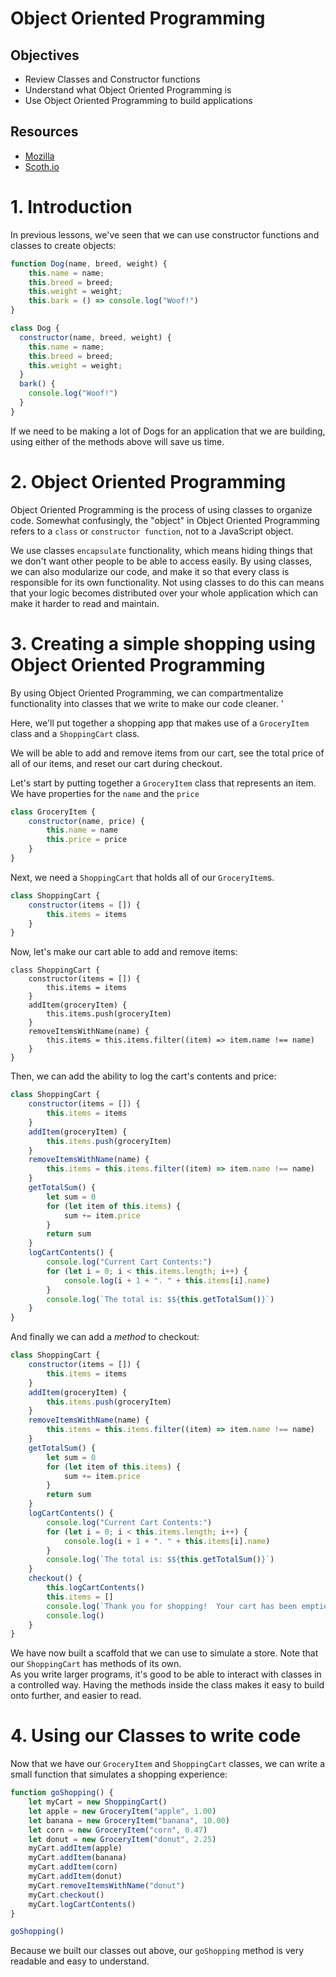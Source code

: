# Object Oriented Programming

## Objectives

- Review Classes and Constructor functions
- Understand what Object Oriented Programming is
- Use Object Oriented Programming to build applications

## Resources
- [Mozilla](https://developer.mozilla.org/en-US/docs/Learn/JavaScript/Objects/Object-oriented_JS)
- [Scoth.io](https://scotch.io/tutorials/object-oriented-programming-in-javascript)

# 1. Introduction

In previous lessons, we've seen that we can use constructor functions and classes to create objects:

```js
function Dog(name, breed, weight) {
    this.name = name;
    this.breed = breed;
    this.weight = weight;
    this.bark = () => console.log("Woof!")
}
```

```js
class Dog {
  constructor(name, breed, weight) {
    this.name = name;
    this.breed = breed;
    this.weight = weight;
  }
  bark() {
    console.log("Woof!")
  }
}
```

If we need to be making a lot of Dogs for an application that we are building, using either of the methods above will save us time.

# 2. Object Oriented Programming

Object Oriented Programming is the process of using classes to organize code.  Somewhat confusingly, the "object" in Object Oriented Programming refers to a `class` or `constructor function`, not to a JavaScript object.  

We use classes `encapsulate` functionality, which means hiding things that we don't want other people to be able to access easily.  By using classes, we can also modularize our code, and make it so that every class is responsible for its own functionality.  Not using classes to do this can means that your logic becomes distributed over your whole application which can make it harder to read and maintain.


# 3. Creating a simple shopping using Object Oriented Programming

By using Object Oriented Programming, we can compartmentalize functionality into classes that we write to make our code cleaner.  '

Here, we'll put together a shopping app that makes use of a `GroceryItem` class and a `ShoppingCart` class.

We will be able to add and remove items from our cart, see the total price of all of our items, and reset our cart during checkout.

Let's start by putting together a `GroceryItem` class that represents an item.  We have properties for the `name` and the `price`


```js
class GroceryItem {
    constructor(name, price) {
        this.name = name
        this.price = price
    }
}
```

Next, we need a `ShoppingCart` that holds all of our `GroceryItem`s.

```js
class ShoppingCart {
    constructor(items = []) {
        this.items = items
    }
}

```

Now, let's make our cart able to add and remove items:

```
class ShoppingCart {
    constructor(items = []) {
        this.items = items
    }
    addItem(groceryItem) {
        this.items.push(groceryItem)
    }
    removeItemsWithName(name) {
        this.items = this.items.filter((item) => item.name !== name)
    }
}
```

Then, we can add the ability to log the cart's contents and price:

```js
class ShoppingCart {
    constructor(items = []) {
        this.items = items
    }
    addItem(groceryItem) {
        this.items.push(groceryItem)
    }
    removeItemsWithName(name) {
        this.items = this.items.filter((item) => item.name !== name)
    }
    getTotalSum() {
        let sum = 0
        for (let item of this.items) {
            sum += item.price
        }
        return sum
    }
    logCartContents() {
        console.log("Current Cart Contents:")        
        for (let i = 0; i < this.items.length; i++) {
            console.log(i + 1 + ". " + this.items[i].name)
        }
        console.log(`The total is: $${this.getTotalSum()}`)
    }
}
```

And finally we can add a *method* to checkout:

```js
class ShoppingCart {
    constructor(items = []) {
        this.items = items
    }
    addItem(groceryItem) {
        this.items.push(groceryItem)
    }
    removeItemsWithName(name) {
        this.items = this.items.filter((item) => item.name !== name)
    }
    getTotalSum() {
        let sum = 0
        for (let item of this.items) {
            sum += item.price
        }
        return sum
    }
    logCartContents() {
        console.log("Current Cart Contents:")        
        for (let i = 0; i < this.items.length; i++) {
            console.log(i + 1 + ". " + this.items[i].name)
        }
        console.log(`The total is: $${this.getTotalSum()}`)
    }
    checkout() {
        this.logCartContents()        
        this.items = []
        console.log(`Thank you for shopping!  Your cart has been emptied`)
        console.log()
    }
}
```

We have now built a scaffold that we can use to simulate a store.  Note that our `ShoppingCart` has methods of its own.  
As you write larger programs, it's good to be able to interact with classes in a controlled way.  Having the methods inside the class makes it easy to build onto further, and easier to read.

# 4. Using our Classes to write code

Now that we have our `GroceryItem` and `ShoppingCart` classes, we can write a small function that simulates a shopping experience:

```js
function goShopping() {
    let myCart = new ShoppingCart()
    let apple = new GroceryItem("apple", 1.00)
    let banana = new GroceryItem("banana", 10.00)
    let corn = new GroceryItem("corn", 0.47)
    let donut = new GroceryItem("donut", 2.25)
    myCart.addItem(apple)    
    myCart.addItem(banana)
    myCart.addItem(corn)
    myCart.addItem(donut)
    myCart.removeItemsWithName("donut")
    myCart.checkout()
    myCart.logCartContents()
}

goShopping()
```

Because we built our classes out above, our `goShopping` method is very readable and easy to understand.
